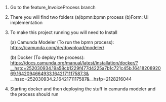 1. Go to the feature_InvoiceProcess branch

2. There you will find two folders 
(a)bpmn:bpmn process
(b)Form: UI implementation

3. To make this project running you will need to Install

   (a) Camunda Modeler (To run the bpmn process): https://camunda.com/de/download/modeler/ 

   (b) Docker (To deploy the process):
   https://docs.camunda.org/manual/latest/installation/docker/?__hstc=252030934.19a58cb1229f477d4225a7b1c721c45b.1641820892069.1642094664933.1642171117587.3&    __hssc=252030934.2.1642171117587&__hsfp=2128216044


4. Starting docker and then deploying the stuff in camunda modeler and the process should run
